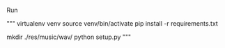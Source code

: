 Run

"""
virtualenv venv
source venv/bin/activate
pip install -r requirements.txt

mkdir ./res/music/wav/
python setup.py
"""
